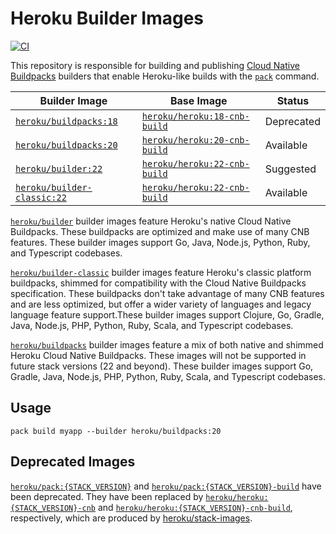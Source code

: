 # Heroku Builder Images

[![CI](https://github.com/heroku/builder/actions/workflows/build-test-publish.yml/badge.svg)](https://github.com/heroku/builder/actions/workflows/build-test-publish.yml)

This repository is responsible for building and publishing [Cloud Native Buildpacks](https://buildpacks.io)
builders that enable Heroku-like builds with the [`pack`](https://github.com/buildpacks/pack) command.

| Builder Image                                       | Base Image                                  | Status     |
|-----------------------------------------------------|---------------------------------------------|------------|
| [`heroku/buildpacks:18`][buildpacks-tags]           | [`heroku/heroku:18-cnb-build`][heroku-tags] | Deprecated |
| [`heroku/buildpacks:20`][buildpacks-tags]           | [`heroku/heroku:20-cnb-build`][heroku-tags] | Available  |
| [`heroku/builder:22`][builder-tags]                 | [`heroku/heroku:22-cnb-build`][heroku-tags] | Suggested  |
| [`heroku/builder-classic:22`][builder-classic-tags] | [`heroku/heroku:22-cnb-build`][heroku-tags] | Available  |

[`heroku/builder`][builder-tags] builder images feature Heroku's native Cloud Native Buildpacks. These buildpacks are optimized and make use of many CNB features. These builder images support Go, Java, Node.js, Python, Ruby, and Typescript codebases.

[`heroku/builder-classic`][builder-classic-tags] builder images feature Heroku's classic platform buildpacks, shimmed for compatibility with the Cloud Native Buildpacks specification. These buildpacks don't take advantage of many CNB features and are less optimized, but offer a wider variety of languages and legacy language feature support.These builder images support Clojure, Go, Gradle, Java, Node.js, PHP, Python, Ruby, Scala, and Typescript codebases.

[`heroku/buildpacks`][buildpacks-tags] builder images feature a mix of both native and shimmed Heroku Cloud Native Buildpacks. These images will not be supported in future stack versions (22 and beyond). These builder images support Go, Gradle, Java, Node.js, PHP, Python, Ruby, Scala, and Typescript codebases.

## Usage

`pack build myapp --builder heroku/buildpacks:20`

## Deprecated Images

[`heroku/pack:{STACK_VERSION}`][pack-tags] and [`heroku/pack:{STACK_VERSION}-build`][pack-tags] have been deprecated. They have been replaced by [`heroku/heroku:{STACK_VERSION}-cnb`][heroku-tags] and [`heroku/heroku:{STACK_VERSION}-cnb-build`][heroku-tags], respectively, which are produced by [heroku/stack-images][stack-images].

[builder-tags]: https://hub.docker.com/r/heroku/builder/tags
[builder-classic-tags]: https://hub.docker.com/r/heroku/builder-classic/tags
[buildpacks-tags]: https://hub.docker.com/r/heroku/buildpacks/tags
[heroku-tags]: https://hub.docker.com/r/heroku/heroku/tags
[pack-tags]: https://hub.docker.com/r/heroku/pack/tags
[stack-images]: https://github.com/heroku/stack-images
